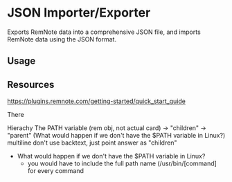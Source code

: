 # JSON Importer/Exporter

Exports RemNote data into a comprehensive JSON file, and imports RemNote data using the JSON format.

## Usage

<!-- TODO: Describe usage -->

## Resources
https://plugins.remnote.com/getting-started/quick_start_guide

There 

Hierachy
The PATH variable (rem obj, not actual card)
    -> "children" 
        -> "parent" (What would happen if we don't have the $PATH variable in Linux?) multiline don't use backtext, just point answer as "children"

- What would happen if we don't have the $PATH variable in Linux?
    - you would have to include the full path name (/usr/bin/[command] for every command 